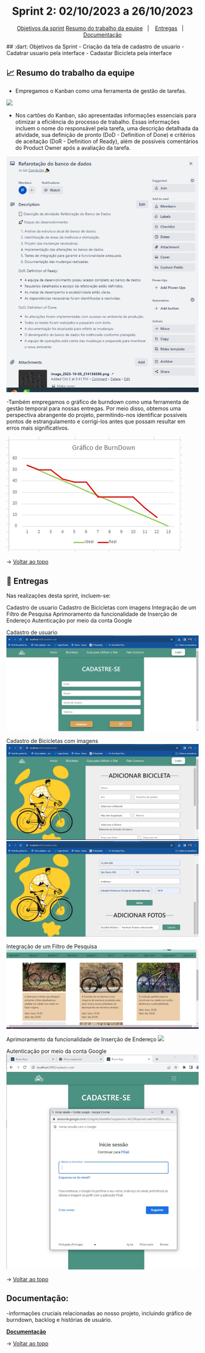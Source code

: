 <span id="topo">

<h1 align="center">Sprint 2: 02/10/2023 a 26/10/2023</h1>

<p align="center">
    <a href="#objetivos">Objetivos da sprint</a> 
    <a href="#Resumo do trabalho da equipe">Resumo do trabalho da equipe</a> &nbsp |&nbsp &nbsp
    <a href="#entregas">Entregas</a> &nbsp |&nbsp &nbsp
    <a href="#documentação">Documentação</a>
</p>

<span id="objetivos">
## :dart: Objetivos da Sprint
- Criação da tela de cadastro de usuario
- Cadatrar usuario pela interface
- Cadastar Bicicleta pela interface


<span id="Resumo do trabalho da equipe">
    
## :chart_with_upwards_trend: Resumo do trabalho da equipe


- Empregamos o Kanban como uma ferramenta de gestão de tarefas.

<img src="https://github.com/projetoPDali/Sprint-2/blob/main/Nova%20pasta/kanban.jpg" /> 

- Nos cartões do Kanban, são apresentadas informações essenciais para otimizar a eficiência do processo de trabalho. Essas informações incluem o nome do responsável pela tarefa, uma descrição detalhada da atividade, sua definição de pronto (DoD - Definition of Done) e critérios de aceitação (DoR - Definition of Ready), além de possíveis comentários do Product Owner após a avaliação da tarefa.

<img src="https://github.com/projetoPDali/Sprint-2/blob/main/Nova%20pasta/Screenshot_1.jpg" /> 


-Também empregamos o gráfico de burndown como uma ferramenta de gestão temporal para nossas entregas. Por meio disso, obtemos uma perspectiva abrangente do projeto, permitindo-nos identificar possíveis pontos de estrangulamento e corrigi-los antes que possam resultar em erros mais significativos.

<img src="https://github.com/projetoPDali/Sprint-2/blob/main/Nova%20pasta/burdown.jpg" /> 






→ [Voltar ao topo](#topo)
    
<span id="entregas">
        
## :rocket: Entregas
Nas realizações desta sprint, incluem-se:

Cadastro de usuario 
Cadastro de Bicicletas com imagens
Integração de um Filtro de Pesquisa
Aprimoramento da funcionalidade de Inserção de Endereço
Autenticação por meio da conta Google


Cadastro de usuario 
<img src="https://github.com/projetoPDali/Sprint-2/blob/main/Nova%20pasta/cadastro%20de%20usario.jpg" /> 

Cadastro de Bicicletas com imagens
<img src="https://github.com/projetoPDali/Sprint-2/blob/main/Nova%20pasta/cadastro%20bike.jpg" /> 
<img src="https://github.com/projetoPDali/Sprint-2/blob/main/Nova%20pasta/cadastro%20de%20bike2.jpg" />  

Integração de um Filtro de Pesquisa
<img src="https://github.com/projetoPDali/Sprint-2/blob/main/Nova%20pasta/filtro.jpg" />  


Aprimoramento da funcionalidade de Inserção de Endereço
<img src="https://github.com/projetoPDali/Sprint-2/blob/main/Nova%20pasta/endere%C3%A7o.jpg" />  



Autenticação por meio da conta Google
<img src="https://github.com/projetoPDali/Sprint-2/blob/main/Nova%20pasta/google.jpg" />  

→ [Voltar ao topo](#topo)    
    
<span id="documentação">
    
## Documentação:

-informações cruciais relacionadas ao nosso projeto, incluindo gráfico de burndown, backlog e histórias de usuário.

<a href="https://fatecspgov-my.sharepoint.com/:x:/g/personal/flavio_linguanotto_fatec_sp_gov_br/EWSn3yPb7uRNliVHp_RgfO8BDrmqIkRlNMaj2DXPv0IZFQ?e=RSErpS"><strong>Documentação</strong></a> 



→ [Voltar ao topo](#topo)



